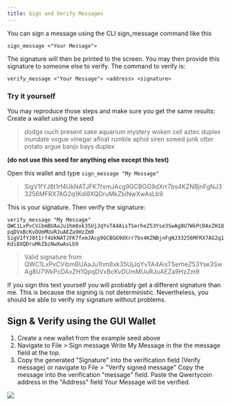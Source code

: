 ```yaml
---
title: Sign and Verify Messages
---
```


You can sign a message using the CLI sign_message command like this

`sign_message <"Your Message">`

The signature will then be printed to the screen. You may then provide this signature to someone else to verify. The command to verify is:

`verify_message <"Your Message"> <address> <signature>`

### Try it yourself

You may reproduce those steps and make sure you get the same results:
Create a wallet using the seed
> dodge ouch present sake aquarium mystery woken cell aztec duplex inundate vogue vinegar afloat rumble aphid siren sowed junk otter potato argue banjo bays duplex

**(do not use this seed for anything else except this test)**

Open this wallet and type
`sign_message "My Message"`
> SigV1fYJ8t1rf4UkNATJFK7fxmJAcg9GCBGG9dXrr7bs4KZNBjnFgNJ33256MFRX7AG2q1Kdi8XQDruMkZbiNwXwAsLb9

This is your signature. Then verify the signature:

`verify_message "My Message" QWC1LxPvCVibmBUAaJu1hm8xk35UjJqYvTA4AisTSerheZ53Yse3SwAg8U7WkPcDAxZH1QpqDVxBcKvDUmMUuRJuAEZa9HzZm9 SigV1fYJ8t1rf4UkNATJFK7fxmJAcg9GCBGG9dXrr7bs4KZNBjnFgNJ33256MFRX7AG2q1Kdi8XQDruMkZbiNwXwAsLb9`

> Valid signature from QWC1LxPvCVibmBUAaJu1hm8xk35UjJqYvTA4AisTSerheZ53Yse3SwAg8U7WkPcDAxZH1QpqDVxBcKvDUmMUuRJuAEZa9HzZm9

If you sign this text yourself you will probably get a different signature than me. This is because the signing is not deterministic. Nevertheless, you should be able to verify my signature without problems.

## Sign & Verify using the GUI Wallet

1. Create a new wallet from the example seed above
2. Navigate to File > Sign message
Write My Message in the the message field at the top.
3. Copy the generated "Signature" into the verification field (Verify message) or navigate to File > "Verify signed message"
Copy the message into the verification "message" field. Paste the Qwertycoin address in the "Address" field
Your Message will be verified.

![](https://cdn.qwertycoin.org/images/other/signverify.PNG)
